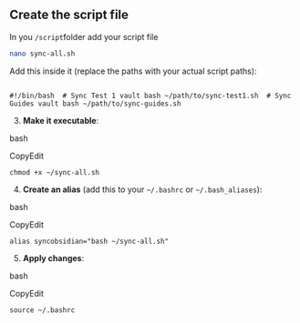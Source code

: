 ## Create the script file

In you `/script`folder add your script file
```bash
nano sync-all.sh
```

Add this inside it (replace the paths with your actual script paths):
```bash

```

`#!/bin/bash  # Sync Test 1 vault bash ~/path/to/sync-test1.sh  # Sync Guides vault bash ~/path/to/sync-guides.sh`

3. **Make it executable**:
    

bash

CopyEdit

`chmod +x ~/sync-all.sh`

4. **Create an alias** (add this to your `~/.bashrc` or `~/.bash_aliases`):
    

bash

CopyEdit

`alias syncobsidian="bash ~/sync-all.sh"`

5. **Apply changes**:
    

bash

CopyEdit

`source ~/.bashrc`